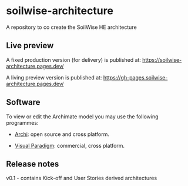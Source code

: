 # soilwise-architecture
A repository to co create the SoilWise HE architecture

## Live preview

A fixed production version (for delivery) is published at: https://soilwise-architecture.pages.dev/

A living preview version is published at: https://gh-pages.soilwise-architecture.pages.dev/


## Software

To view or edit the Archimate model you may use the following programmes:

- [Archi](https://www.archimatetool.com/): open source and cross platform.

- [Visual Paradigm](https://www.visual-paradigm.com/): commercial, cross platform.

## Release notes
v0.1 - contains Kick-off and User Stories derived architectures
